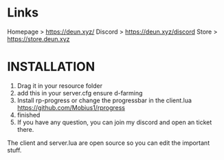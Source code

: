 # Links

Homepage > https://deun.xyz/
Discord > https://deun.xyz/discord
Store > https://store.deun.xyz

# INSTALLATION

1. Drag it in your resource folder
2. add this in your server.cfg
   ensure d-farming
3. Install rp-progress or change the progressbar in the client.lua
   https://github.com/Mobius1/rprogress
4. finished
5. If you have any question, you can join my discord and open an ticket there.

The client and server.lua are open source so you can edit the important stuff.
